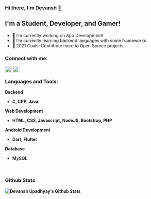 ### Hi there, I'm Devansh  👋
##  I'm a Student, Developer, and Gamer!

- 🔭 I’m currently working on App Development!
- 🌱 I’m currently learning backend languages with some frameworks
- 🥅 2021 Goals: Contribute more to Open Source projects


### Connect with me:

[<img align="left" alt="devanshupadhyay26 | Instagram" width="22px" src="https://img-premium.flaticon.com/png/512/87/87390.png?token=exp=1621432425~hmac=a53b08c653689ec0b0cb71d95913ac6c" />][instagram]
[<img align="left" alt="devanshupadhyay26 | Telegram" width="22px" src="https://cdn.jsdelivr.net/npm/simple-icons@3.6.0/icons/telegram.svg"/>][telegram]


<br />

### Languages and Tools:
 <b>Backend<b>
   * C, CPP, Java
 
 <b>Web Development<b>
   * HTML, CSS, Javascript, NodeJS, Bootstrap, PHP
  
 <b>Android Development<b>
   * Dart, Flutter
  
  <b>Database<b>
   * MySQL
<br />

### Github Stats

<img alt="Devansh Upadhyay's Github Stats" src="https://github-readme-stats.vercel.app/api?username=devanshupadhyay26&show_icons=true&count_private=true" />


[youtube]: https://www.youtube.com/channel/ucfajv7unnflrx8sd0mtx0ca?view_as=subscriber
[twitter]: https://twitter.com/___Devansh___
[instagram]: https://www.instagram.com/devansh.xd/
[facebook]: https://www.facebook.com/profile.php?id=100004959046721
[dev]: https://dev.to/devanshupadhyay26
[telegram]: https://t.me/Dev_024
[xda]: https://forum.xda-developers.com/member.php?u=11060113
